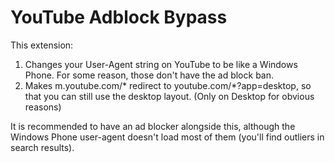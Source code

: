 # YouTube Adblock Bypass
This extension:
1. Changes your User-Agent string on YouTube to be like a Windows Phone. For some reason, those don't have the ad block ban.
2. Makes m.youtube.com/* redirect to youtube.com/*?app=desktop, so that you can still use the desktop layout. (Only on Desktop for obvious reasons)

It is recommended to have an ad blocker alongside this, although the Windows Phone user-agent doesn't load most of them (you'll find outliers in search results).
